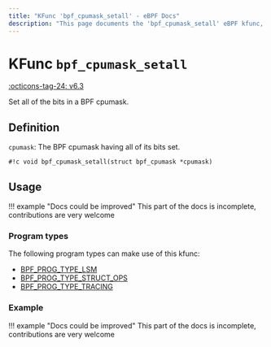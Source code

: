 ```yaml
---
title: "KFunc 'bpf_cpumask_setall' - eBPF Docs"
description: "This page documents the 'bpf_cpumask_setall' eBPF kfunc, including its defintion, usage, program types that can use it, and examples."
---
```

# KFunc `bpf_cpumask_setall`

<!-- [FEATURE_TAG](bpf_cpumask_setall) -->
[:octicons-tag-24: v6.3](https://github.com/torvalds/linux/commit/516f4d3397c9e90f4da04f59986c856016269aa1)
<!-- [/FEATURE_TAG] -->

Set all of the bits in a BPF cpumask.

## Definition

`cpumask`: The BPF cpumask having all of its bits set.

<!-- [KFUNC_DEF] -->
`#!c void bpf_cpumask_setall(struct bpf_cpumask *cpumask)`
<!-- [/KFUNC_DEF] -->

## Usage

!!! example "Docs could be improved"
    This part of the docs is incomplete, contributions are very welcome

### Program types

The following program types can make use of this kfunc:

<!-- [KFUNC_PROG_REF] -->
- [BPF_PROG_TYPE_LSM](../program-type/BPF_PROG_TYPE_LSM.md)
- [BPF_PROG_TYPE_STRUCT_OPS](../program-type/BPF_PROG_TYPE_STRUCT_OPS.md)
- [BPF_PROG_TYPE_TRACING](../program-type/BPF_PROG_TYPE_TRACING.md)
<!-- [/KFUNC_PROG_REF] -->

### Example

!!! example "Docs could be improved"
    This part of the docs is incomplete, contributions are very welcome

